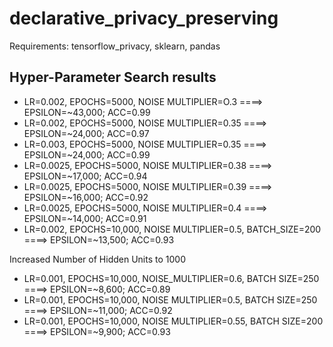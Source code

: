 # declarative_privacy_preserving

Requirements: tensorflow_privacy, sklearn, pandas

## Hyper-Parameter Search results
- LR=0.002, EPOCHS=5000, NOISE MULTIPLIER=O.3   ====> EPSILON=~43,000; ACC=0.99
- LR=0.002, EPOCHS=5000, NOISE MULTIPLIER=0.35  ====> EPSILON=~24,000; ACC=0.97
- LR=0.003, EPOCHS=5000, NOISE MULTIPLIER=0.35  ====> EPSILON=~24,000; ACC=0.99
- LR=0.0025, EPOCHS=5000, NOISE MULTIPLIER=0.38 ====> EPSILON=~17,000; ACC=0.94
- LR=0.0025, EPOCHS=5000, NOISE MULTIPLIER=0.39 ====> EPSILON=~16,000; ACC=0.92
- LR=0.0025, EPOCHS=5000, NOISE MULTIPLIER=0.4  ====> EPSILON=~14,000; ACC=0.91
- LR=0.002, EPOCHS=10,000, NOISE MULTIPLIER=0.5, BATCH_SIZE=200 ====> EPSILON=~13,500; ACC=0.93

Increased Number of Hidden Units to 1000
- LR=0.001, EPOCHS=10,000, NOISE_MULTIPLIER=0.6, BATCH SIZE=250 ====> EPSILON=~8,600; ACC=0.89
- LR=0.001, EPOCHS=10,000, NOISE MULTIPLIER=0.5, BATCH SIZE=250 ====> EPSILON=~11,000; ACC=0.92
- LR=0.001, EPOCHS=10,000, NOISE MULTIPLIER=0.55, BATCH SIZE=200 ====> EPSILON=~9,900; ACC=0.93
